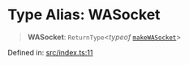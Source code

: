 # Type Alias: WASocket

> **WASocket**: `ReturnType`\<*typeof* [`makeWASocket`](../functions/makeWASocket.md)\>

Defined in: [src/index.ts:11](https://github.com/Fokusdotid/bail/blob/99acc683da8779d62a0509bb4108fdb35cb2b061/src/index.ts#L11)
